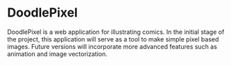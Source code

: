 # DoodlePixel
DoodlePixel is a web application for illustrating comics. In the initial stage of the project, this application will serve as a tool to make simple pixel based images. Future versions will incorporate more advanced features such as animation and image vectorization.

